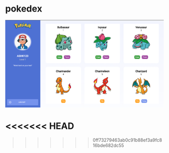 # pokedex
![Alt text](./pokedex.png "Optional title")

<<<<<<< HEAD
=======

>>>>>>> 0ff73279463ab0c91b88ef3a9fc816bde682dc55

